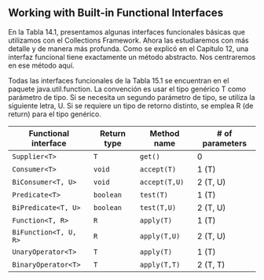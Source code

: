 
## Working with Built‐in Functional Interfaces
En la Tabla 14.1, presentamos algunas interfaces funcionales básicas que utilizamos con el Collections Framework. Ahora las estudiaremos con más detalle y de manera más profunda. Como se explicó en el Capítulo 12, una interfaz funcional tiene exactamente un método abstracto. Nos centraremos en ese método aquí.

Todas las interfaces funcionales de la Tabla 15.1 se encuentran en el paquete java.util.function. La convención es usar el tipo genérico T como parámetro de tipo. Si se necesita un segundo parámetro de tipo, se utiliza la siguiente letra, U. Si se requiere un tipo de retorno distinto, se emplea R (de return) para el tipo genérico.


| Functional interface     | Return type | Method name    | # of parameters |
|--------------------------|------------|----------------|-----------------|
| `Supplier<T>`            | `T`        | `get()`        | 0               |
| `Consumer<T>`            | `void`     | `accept(T)`    | 1 (T)           |
| `BiConsumer<T, U>`       | `void`     | `accept(T,U)`  | 2 (T, U)        |
| `Predicate<T>`           | `boolean`  | `test(T)`      | 1 (T)           |
| `BiPredicate<T, U>`      | `boolean`  | `test(T,U)`    | 2 (T, U)        |
| `Function<T, R>`         | `R`        | `apply(T)`     | 1 (T)           |
| `BiFunction<T, U, R>`    | `R`        | `apply(T,U)`   | 2 (T, U)        |
| `UnaryOperator<T>`       | `T`        | `apply(T)`     | 1 (T)           |
| `BinaryOperator<T>`      | `T`        | `apply(T,T)`   | 2 (T, T)        |
